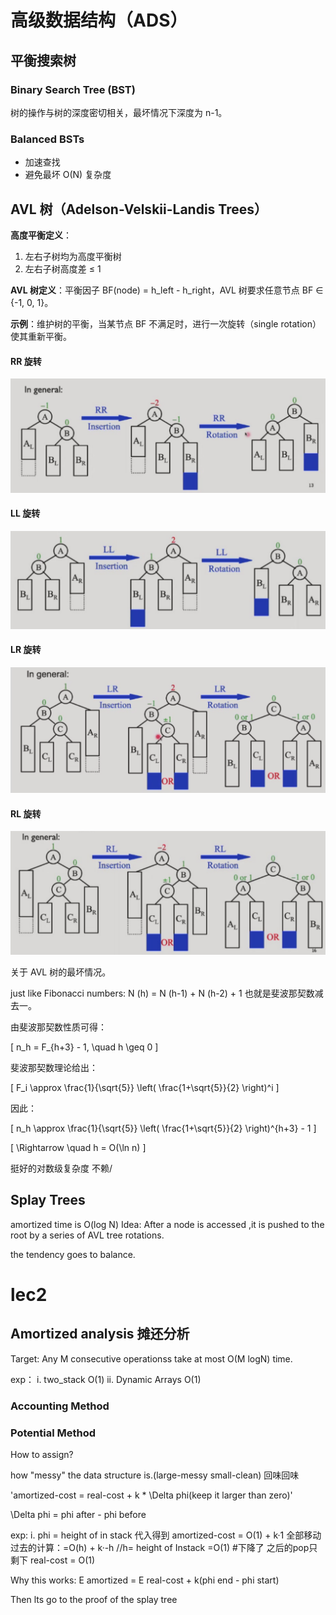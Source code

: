 
# 高级数据结构（ADS）

## 平衡搜索树

### Binary Search Tree (BST)
树的操作与树的深度密切相关，最坏情况下深度为 n-1。

### Balanced BSTs
- 加速查找
- 避免最坏 O(N) 复杂度

## AVL 树（Adelson-Velskii-Landis Trees）

**高度平衡定义**：
1. 左右子树均为高度平衡树
2. 左右子树高度差 ≤ 1

**AVL 树定义**：平衡因子 BF(node) = h_left - h_right，AVL 树要求任意节点 BF ∈ {-1, 0, 1}。

**示例**：维护树的平衡，当某节点 BF 不满足时，进行一次旋转（single rotation）使其重新平衡。

#### RR 旋转
![RR旋转示例](images/image.png)

#### LL 旋转
![LL旋转示例](images/image-1.png)

#### LR 旋转
![LR旋转示例](images/image-2.png)

#### RL 旋转
![RL旋转示例](images/image-3.png)

关于 AVL 树的最坏情况。

just like Fibonacci numbers: N (h) = N (h-1) + N (h-2) + 1
也就是斐波那契数减去一。

由斐波那契数性质可得：

\[
    n_h = F_{h+3} - 1, \quad h \geq 0
\]

斐波那契数理论给出：

\[
    F_i \approx \frac{1}{\sqrt{5}} \left( \frac{1+\sqrt{5}}{2} \right)^i
\]

因此：

\[
    n_h \approx \frac{1}{\sqrt{5}} \left( \frac{1+\sqrt{5}}{2} \right)^{h+3} - 1
\]

\[
    \Rightarrow \quad h = O(\ln n)
\]

挺好的对数级复杂度 不赖/

## Splay Trees

amortized time is O(log N)
Idea: After a node is accessed ,it is pushed to the root by a series of AVL tree rotations.

the tendency goes to balance.

# lec2

## Amortized analysis 摊还分析

Target: Any M consecutive operationss take at most O(M logN) time.

exp：
i. two_stack O(1)
ii. Dynamic Arrays O(1)


### Accounting Method

### Potential Method

How to assign?

how "messy" the data structure is.(large-messy small-clean) 回味回味

'amortized-cost = real-cost + k * \Delta phi(keep it larger than zero)'

\Delta phi = phi after - phi before

exp:
i. phi = height of in stack
代入得到 amortized-cost = O(1) + k·1
全部移动过去的计算：=O(h) + k·-h //h= height of Instack    =O(1) #下降了
之后的pop只剩下 real-cost = O(1)

Why this works:
E amortized = E real-cost + k(phi end - phi start)

Then lts go to the proof of the splay tree
